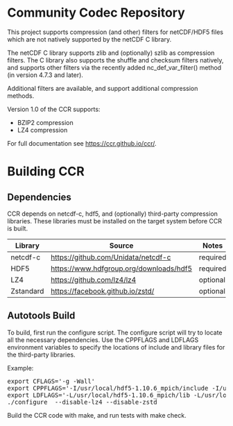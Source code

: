 # Community Codec Repository

This project supports compression (and other) filters for netCDF/HDF5
files which are not natively supported by the netCDF C library.

The netCDF C library supports zlib and (optionally) szlib as
compression filters. The C library also supports the shuffle and
checksum filters natively, and supports other filters via the recently
added nc_def_var_filter() method (in version 4.7.3 and later).

Additional filters are available, and support additional compression
methods.

Version 1.0 of the CCR supports:
* BZIP2 compression
* LZ4 compression

For full documentation see https://ccr.github.io/ccr/.

# Building CCR

## Dependencies

CCR depends on netcdf-c, hdf5, and (optionally) third-party
compression libraries. These libraries must be installed on the target
system before CCR is built.

Library   | Source                                    | Notes
--------- |-------                                    | -----
netcdf-c  | https://github.com/Unidata/netcdf-c       | required
HDF5      | https://www.hdfgroup.org/downloads/hdf5   | required
LZ4       | https://github.com/lz4/lz4                | optional
Zstandard | https://facebook.github.io/zstd/          | optional 

## Autotools Build

To build, first run the configure script. The configure script will
try to locate all the necessary dependencies. Use the CPPFLAGS and
LDFLAGS environment variables to specify the locations of include and
library files for the third-party libraries.

Example:
<pre>
export CFLAGS='-g -Wall'
export CPPFLAGS='-I/usr/local/hdf5-1.10.6_mpich/include -I/usr/local/netcdf-c-4.7.4_hdf5-1.10.6_szip_mpich/include'
export LDFLAGS='-L/usr/local/hdf5-1.10.6_mpich/lib -L/usr/local/netcdf-c-4.7.4_hdf5-1.10.6_szip_mpich/lib'
./configure  --disable-lz4 --disable-zstd 
</pre>

Build the CCR code with make, and run tests with make check.






